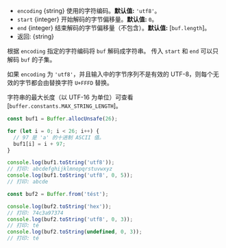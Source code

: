 <!-- YAML
added: v0.1.90
-->

* `encoding` {string} 使用的字符编码。**默认值:** `'utf8'`。
* `start` {integer} 开始解码的字节偏移量。**默认值:** `0`。
* `end` {integer} 结束解码的字节偏移量（不包含）。**默认值:** [`buf.length`]。
* 返回: {string}

根据 `encoding` 指定的字符编码将 `buf` 解码成字符串。
传入 `start` 和 `end` 可以只解码 `buf` 的子集。

如果 `encoding` 为 `'utf8'`，并且输入中的字节序列不是有效的 UTF-8，则每个无效的字节都会由替换字符 `U+FFFD` 替换。

字符串的最大长度（以 UTF-16 为单位）可查看 [`buffer.constants.MAX_STRING_LENGTH`]。

```js
const buf1 = Buffer.allocUnsafe(26);

for (let i = 0; i < 26; i++) {
  // 97 是 'a' 的十进制 ASCII 值。
  buf1[i] = i + 97;
}

console.log(buf1.toString('utf8'));
// 打印: abcdefghijklmnopqrstuvwxyz
console.log(buf1.toString('utf8', 0, 5));
// 打印: abcde

const buf2 = Buffer.from('tést');

console.log(buf2.toString('hex'));
// 打印: 74c3a97374
console.log(buf2.toString('utf8', 0, 3));
// 打印: té
console.log(buf2.toString(undefined, 0, 3));
// 打印: té
```

